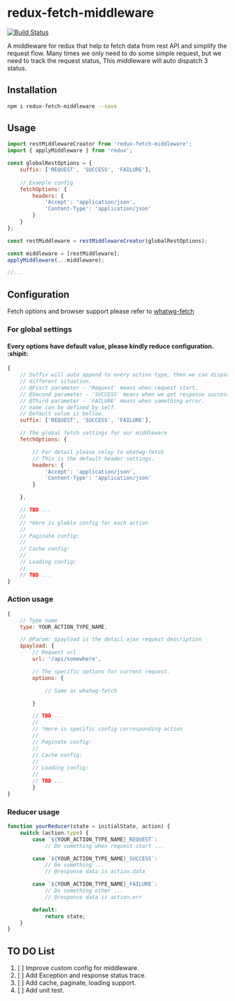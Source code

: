 # redux-fetch-middleware
[![Build Status](https://travis-ci.org/zslucky/redux-fetch-middleware.svg?branch=master)](https://travis-ci.org/zslucky/redux-fetch-middleware)

A middleware for redux that help to fetch data from rest API and simplify the request flow.
Many times we only need to do some simple request, but we need to track the request status, 
This middleware will auto dispatch 3 status.

## Installation

```sh
npm i redux-fetch-middleware --save
```

## Usage

```javascript
import restMiddlewareCreator from 'redux-fetch-middleware';
import { applyMiddleware } from 'redux';

const globalRestOptions = {
    suffix: ['REQUEST', 'SUCCESS', 'FAILURE'],
    
    // Example config
    fetchOptions: {
        headers: {
            'Accept': 'application/json',
            'Content-Type': 'application/json'
        }
    }
};

const restMiddleware = restMiddlewareCreator(globalRestOptions);

const middleware = [restMiddleware];
applyMiddleware(...middleware);

//...
```

## Configuration
Fetch options and browser support please refer to [whatwg-fetch](https://www.npmjs.com/package/whatwg-fetch)

### For global settings

#### Every options have default value, please kindly reduce configuration. :shipit:

```javascript
{
    // Suffix will auto append to every action type, then we can dispatch 
    // different situation.
    // @Fisrt parameter - 'Request' means when request start.
    // @Second parameter - 'SUCCESS' means when we get response successfully.
    // @Third parameter - 'FAILURE' means when something error.
    // name can be defined by self.
    // Default value is bellow.
    suffix: ['REQUEST', 'SUCCESS', 'FAILURE'],

    // The global fetch settings for our middleware
    fetchOptions: {

        // For detail please relay to whatwg-fetch
        // This is the default header settings.
        headers: {
            'Accept': 'application/json',
            'Content-Type': 'application/json'
        }

    },

    // TBD ...
    //
    // *Here is globle config for each action
    // 
    // Paginate config:
    // 
    // Cache config:
    // 
    // Loading config:
    // 
    // TBD ...
}

```
### Action usage

```javascript
{
    // Type name
    type: YOUR_ACTION_TYPE_NAME,

    // @Param: $payload is the detail ajax request description
    $payload: {
        // Request url
        url: '/api/somewhere',

        // The specific options for current request.
        options: {

            // Same as whatwg-fetch

        }

        // TBD ...
        // 
        // *Here is specific config corresponding action
        // 
        // Paginate config:
        // 
        // Cache config:
        // 
        // Loading config:
        // 
        // TBD ...
        }
}
```

### Reducer usage
```javascript
function yourReducer(state = initialState, action) {
    switch (action.type) {
        case `${YOUR_ACTION_TYPE_NAME}_REQUEST`:
            // Do something when request start ...

        case `${YOUR_ACTION_TYPE_NAME}_SUCCESS`:
            // Do something ...
            // @response data is action.data

        case `${YOUR_ACTION_TYPE_NAME}_FAILURE`:
            // Do something other ...
            // @response data is action.err

        default:
            return state;
    }
}
```

## TO DO List
1. [ ] Improve custom config for middleware.
2. [ ] Add Exception and response status trace.
3. [ ] Add cache, paginate, loading support.
4. [ ] Add unit test.

